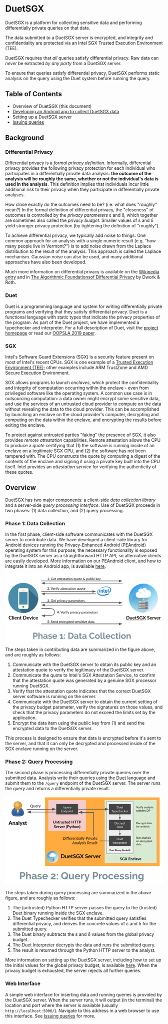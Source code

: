 # DuetSGX

DuetSGX is a platform for collecting sensitive data and performing
differentially private queries on that data.

The data submitted to a DuetSGX server is encrypted, and integrity
and confidentiality are protected via an Intel SGX Trusted Execution
Environment (TEE).

DuetSGX requires that *all* queries satisfy differential
privacy. Raw data can *never* be extracted *by any party* from a
DuetSGX server.

To ensure that queries satisfy differential privacy, DuetSGX
performs static analysis on the query using the Duet system before
running the query.

## Table of Contents

- Overview of DuetSGX (this document)
- [Developing an Android app to collect DuetSGX data](client_setup.md)
- [Setting up a DuetSGX server](server_setup.md)
- [Issuing queries](queries.md)

## Background

### Differential Privacy

Differential privacy is a *formal privacy definition*. Informally,
differential privacy provides the following privacy protection for
each individual who participates in a differentially private data
analysis: **the outcome of the analysis will be roughly the same,
whether or not the individual's data is used in the analysis**. This
definition implies that individuals incur little additional risk to
their privacy when they participate in differentially private
analyses.

How close exactly do the outcomes need to be? (i.e. what does
"roughly" mean?) In the formal definition of differential privacy, the
"closeness" of outcomes is controlled by the *privacy parameters* ε
and δ, which together are sometimes also called the *privacy
budget*. Smaller values of ε and δ yield stronger privacy protection
(by tightening the definition of "roughly").

To achieve differential privacy, we typically add noise to things. One
common approach for an analysis with a single numeric result
(e.g. "how many people live in Vermont?") is to add noise drawn from
the Laplace distribution to the result of the analysis. This approach
is called the Laplace mechanism. Gaussian noise can also be used, and
many additional approaches have also been developed.

Much more information on differential privacy is available on the
[Wikipedia entry](https://en.wikipedia.org/wiki/Differential_privacy)
and in [The Algorithmic Foundationsof Differential
Privacy](https://www.cis.upenn.edu/~aaroth/Papers/privacybook.pdf) by
Dwork & Roth.

### Duet

Duet is a programming language and system for writing differentially
private programs and verifying that they satisfy differential
privacy. Duet is a functional language with static types that indicate
the privacy properties of the program. As part of the Duet project, we
have implemented a typechecker and interpreter. For a full description
of Duet, visit the [project
homepage](https://github.com/uvm-plaid/duet) or read our [OOPSLA 2019
paper](https://dl.acm.org/doi/10.1145/3360598).

### SGX

Intel's Software Guard Extensions (SGX) is a security feature present
on most of Intel's recent CPUs. SGX is one example of a [Trusted
Execution Environment
(TEE)](https://en.wikipedia.org/wiki/Trusted_execution_environment);
other examples include ARM TrustZone and AMD Secure Execution
Environment.

SGX allows programs to launch *enclaves*, which protect the
confidentiality and integrity of computation occurring within the
enclave - even from privileged software like the operating system. A
common use case is in outsourcing computation: a data owner might
encrypt some sensitive data, and use the services of an untrusted
cloud provider to compute on the data without revealing the data to
the cloud provider. This can be accomplished by launching an enclave
on the cloud provider's computer, decrypting and computing on the data
within the enclave, and encrypting the results before exiting the
enclave.

To protect against untrusted parties "faking" the presence of SGX, it
also provides *remote attestation* capabilities. Remote attestation
allows the CPU to produce a *quote* certifying that (1) the software
is running inside of an enclave on a legitimate SGX CPU, and (2) the
software has not been tampered with. The CPU constructs the quote by
computing a digest of the contents of the enclave and signing it using
a private key built into the CPU itself. Intel provides an
*attestation service* for verifying the authenticity of these quotes.

## Overview

DuetSGX has two major components: a client-side *data collection
library* and a server-side *query processing interface*. Use of
DuetSGX proceeds in two phases: (1) data collection, and (2) query
processing.

### Phase 1: Data Collection

In the first phase, client-side software communicates with the DuetSGX
server to contribute data. We have developed a client-side library for
Android devices running the Privacy-Enhanced Android (PEAndroid)
operating system for this purpose; the necessary functionality is
exposed by the DuetSGX server as a straightforward HTTP API, so
alternative clients are easily developed. More information on our
PEAndroid client, and how to integrate it into an Android app, is
available [here](foottraffic.md). 

![Phase 1 Diagram](images/duetsgx_1.png)

The steps taken in contributing data are summarized in the figure
above, and are roughly as follows:

1. Communicate with the DuetSGX server to obtain its public key and an
   attestation quote to verify the legitimacy of the DuetSGX server.
2. Communicate the quote to Intel's SGX Attestation Service, to
   confirm that the attestation quote was generated by a genuine SGX
   processor running DuetSGX.
3. Verify that the attestation quote indicates that the correct
   DuetSGX server software is running on the server.
4. Communicate with the DuetSGX server to obtain the current setting
   of the privacy budget parameter, verify the signatures on those
   values, and check that the privacy parameters do not exceed the
   limits set by the application.
5. Encrypt the data item using the public key from (1) and send the
   encrypted data to the DuetSGX server.

This process is designed to ensure that data is encrypted before it's
sent to the server, and that it can only be decrypted and processed
inside of the SGX enclave running on the server.

### Phase 2: Query Processing

The second phase is processing differentially private queries over the
submitted data. Analysts write their queries using the
[Duet](https://github.com/uvm-plaid/duet) language and submit them to
the `/query` endpoint of the DuetSGX server. The server runs the query
and returns a differentially private result.

![Phase 2 Diagram](images/duetsgx_2.png)

The steps taken during query processing are summarized in the above
figure, and are roughly as follows:

1. The (untrusted) Python HTTP server passes the query to the
   (trusted) Duet binary running inside the SGX enclave.
2. The Duet Typechecker verifies that the submitted query satisfies
   differential privacy, and derives the concrete values of ε and δ
   for the submitted query.
3. The Duet binary subtracts the ε and δ values from the global
   privacy budget.
4. The Duet Interpreter decrypts the data and runs the submitted
   query.
5. The result is returned through the Python HTTP server to the
   analyst.

More information on setting up the DuetSGX server, including how to
set up the initial values for the global privacy budget, is available
[here](setup.md). When the privacy budget is exhausted, the server
rejects all further queries.

### Web Interface

A simple web interface for inserting data and running queries is
provided by the DuetSGX server. When the server runs, it will output
(in the terminal) the location and port where the server is available
(usually `http://localhost:5000/`). Navigate to this address in a web
browser to use this interface. See [Issuing queries](queries.md) for
more.
